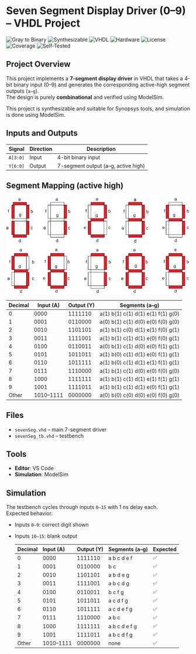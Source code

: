 # Seven Segment Display Driver (0–9) – VHDL Project

![Gray to Binary](https://img.shields.io/badge/Status-Completed-brightgreen)
![Synthesizable](https://img.shields.io/badge/Synthesizable-Yes-brightgreen)
![VHDL](https://img.shields.io/badge/Language-VHDL-blue)
![Hardware](https://img.shields.io/badge/Technology-Hardware-blue)
![License](https://img.shields.io/badge/License-MIT-green)
![Coverage](https://img.shields.io/badge/Coverage-100%25-brightgreen)
![Self-Tested](https://img.shields.io/badge/Testbench%20Self%20Checking-No-red)

## Project Overview
This project implements a **7-segment display driver** in VHDL that takes a 4-bit binary input (0–9) and generates the corresponding active-high segment outputs (`a–g`).  
The design is purely **combinational** and verified using ModelSim.

This project is synthesizable and suitable for Synopsys tools, and simulation is done using ModelSim.

## Inputs and Outputs
| Signal | Direction | Description |
|--------|-----------|-------------|
| `A[3:0]` | Input | 4-bit binary input |
| `Y[6:0]` | Output | 7-segment output (a–g, active high) |

## Segment Mapping (active high)

![7-Segment Driver Simulation](Segments.png)

Decimal | Input (A) | Output (Y)   | Segments (a–g)
--------|------------|--------------|----------------------------
0       | 0000       | 1111110      | a(1) b(1) c(1) d(1) e(1) f(1) g(0)
1       | 0001       | 0110000      | a(0) b(1) c(1) d(0) e(0) f(0) g(0)
2       | 0010       | 1101101      | a(1) b(1) c(0) d(1) e(1) f(0) g(1)
3       | 0011       | 1111001      | a(1) b(1) c(1) d(1) e(0) f(0) g(1)
4       | 0100       | 0110011      | a(0) b(1) c(1) d(0) e(0) f(1) g(1)
5       | 0101       | 1011011      | a(1) b(0) c(1) d(1) e(0) f(1) g(1)
6       | 0110       | 1011111      | a(1) b(0) c(1) d(1) e(1) f(1) g(1)
7       | 0111       | 1110000      | a(1) b(1) c(1) d(0) e(0) f(0) g(0)
8       | 1000       | 1111111      | a(1) b(1) c(1) d(1) e(1) f(1) g(1)
9       | 1001       | 1111011      | a(1) b(1) c(1) d(1) e(0) f(1) g(1)
Other   | 1010–1111  | 0000000      | a(0) b(0) c(0) d(0) e(0) f(0) g(0)

## Files
- `sevenSeg.vhd` – main 7-segment driver  
- `sevenSeg_tb.vhd` – testbench  

## Tools
- **Editor**: VS Code  
- **Simulation**: ModelSim



## Simulation
The testbench cycles through inputs `0–15` with 1 ns delay each.  
Expected behavior:
- Inputs `0–9`: correct digit shown  
- Inputs `10–15`: blank output

   | Decimal | Input (A) | Output (Y) | Segments (a–g) | Expected |
   |---------|-----------|------------|----------------|----------|
   | 0 | 0000 | 1111110 | a b c d e f | ✅ |
   | 1 | 0001 | 0110000 | b c | ✅ |
   | 2 | 0010 | 1101101 | a b d e g | ✅ |
   | 3 | 0011 | 1111001 | a b c d g | ✅ |
   | 4 | 0100 | 0110011 | b c f g | ✅ |
   | 5 | 0101 | 1011011 | a c d f g | ✅ |
   | 6 | 0110 | 1011111 | a c d e f g | ✅ |
   | 7 | 0111 | 1110000 | a b c | ✅ |
   | 8 | 1000 | 1111111 | a b c d e f g | ✅ |
   | 9 | 1001 | 1111011 | a b c d f g | ✅ |
   | Other | 1010–1111 | 0000000 | none | ✅ |
